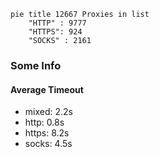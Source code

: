 
```mermaid
pie title 12667 Proxies in list
    "HTTP" : 9777
    "HTTPS": 924
    "SOCKS" : 2161
```

### Some Info
#### Average Timeout

- mixed: 2.2s
- http: 0.8s
- https: 8.2s
- socks: 4.5s